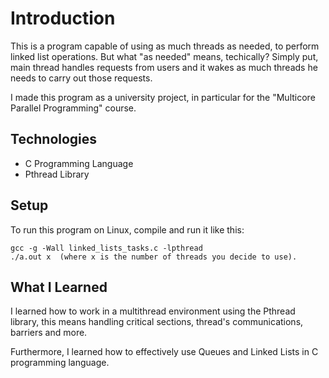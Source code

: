 # Introduction
This is a program capable of using as much threads as needed, to perform linked list operations.
But what "as needed" means, techically? Simply put, main thread handles requests from users and it wakes as much threads he needs to carry out those requests.

I made this program as a university project, in particular for the "Multicore Parallel Programming" course.

## Technologies

* C Programming Language
* Pthread Library

## Setup

To run this program on Linux, compile and run it like this:


```
gcc -g -Wall linked_lists_tasks.c -lpthread
./a.out x  (where x is the number of threads you decide to use).
```

## What I Learned

I learned how to work in a multithread environment using the Pthread library, this means handling critical sections, thread's communications, barriers and more.

Furthermore, I learned how to effectively use Queues and Linked Lists in C programming language.
